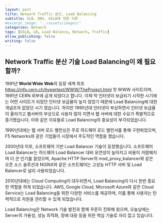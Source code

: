 ```yaml
---
layout: post
title: Network Traffic 분산, Load Balancing
subtitle: SLB, DNS, GSLB에 대한 이론
#excerpt_image: "../assets/images/"
categories: Network
tags: [GSLB, LB, Load Balance, Network, Traffic]
allow_publishing: false
writing: false
---
```

## Network Traffic 분산 기술 Load Balancing이 왜 필요할까?

1991년 **World Wide Web**의 등장 세계 최초 https://info.cern.ch/hypertext/WWW/TheProject.html 첫 WWW 사이트이며, 1991년 CERN 외부에 공개 되었다고 합니다. 이제 막 인터넷이 보급되기 시작한 시기에는 어떤 사이트가 되었던 인터넷 보급율이 높지 않았기 때문에 Load Balancing에 대한 개념조차 없었던 시기 였습니다. 하지만 1990년대 인터넷이 부상하면서 인터넷 보급율이 올라가고 웹서버의 부상으로 사용자 많아 지면서 웹 서버에 대한 수요가 폭발적으로 증가했습니다. 이와 같은 이유들로 Load Balancing의 중요성이 부각되었습니다.

1990년대에는 웹 서버 로드 밸런싱은 주로 하드웨어 로드 밸런서를 통해 구현퇴었으며, F5 Networks와 같은 기업들이 시장에서 주도적인 역할을 했습니다.

2000년대 이후, 소프트웨어 기반 Load Balancer 기술이 등장했습니다. 소프트웨어 Load Balancer는 하드웨어 Load Balancer 대비 유연성이 높아지고 비용이 저렴해지며 더 큰 인기를 끌었으며, Apache HTTP Server의 mod_proxy_balancer와 같은 오픈 소스 솔루션과 NGINX와 같은 소프트웨어는 고성능 HTTP 서버 및 Load Balancer로 널리 사용되었습니다.

2010년대에는 Cloud Computing이 대두되면서, Load Balancing이 다시 한번 중요한 역할을 하게 되었습니다. AWS, Google Cloud, Microsoft Azure와 같은 Cloud Service는 Load Balancing을 위한 다양한 서비스를 제공하며, 이를 통해 사용자는 탄력적으로 자원을 관리할 수 있게 되었습니다.

Load Balancing은 Network 기술 발전과 함께 꾸준히 진화해 왔으며, 오늘날에는 Server의 가용성, 성능 최적화, 장애 대응 등을 위한 핵심 기술로 자리 잡고 있습니다.
